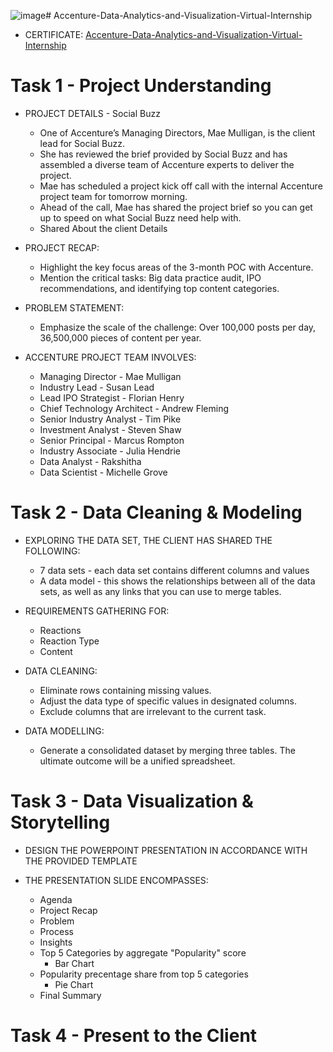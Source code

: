 ![image](https://github.com/rakshithaelango/Accenture-Data-Analytics-and-Visualization-Virtual-Internship/assets/116090323/956373d7-2d2a-4c81-b24f-f2b8eecc8651)# Accenture-Data-Analytics-and-Visualization-Virtual-Internship

 * CERTIFICATE:
[Accenture-Data-Analytics-and-Visualization-Virtual-Internship](https://forage-uploads-prod.s3.amazonaws.com/completion-certificates/Accenture%20North%20America/hzmoNKtzvAzXsEqx8_Accenture%20North%20America_zTRKYQuCprSMxiDjC_1702473090916_completion_certificate.pdf)

# Task 1 - Project Understanding

* PROJECT DETAILS - Social Buzz
   * One of Accenture’s Managing Directors, Mae Mulligan, is the client lead for Social Buzz.
   * She has reviewed the brief provided by Social Buzz and has assembled a diverse team of Accenture experts to deliver the project.
   * Mae has scheduled a project kick off call with the internal Accenture project team for tomorrow morning.
   * Ahead of the call, Mae has shared the project brief so you can get up to speed on what Social Buzz need help with.
   * Shared About the client Details
  
* PROJECT RECAP:
   * Highlight the key focus areas of the 3-month POC with Accenture.
   * Mention the critical tasks: Big data practice audit, IPO recommendations, and identifying top content categories.

* PROBLEM STATEMENT:
   * Emphasize the scale of the challenge: Over 100,000 posts per day, 36,500,000 pieces of content per year.
 
* ACCENTURE PROJECT TEAM INVOLVES:
  * Managing Director - Mae Mulligan
  * Industry Lead - Susan Lead
  * Lead IPO Strategist - Florian Henry
  * Chief Technology Architect - Andrew Fleming
  * Senior Industry Analyst - Tim Pike
  * Investment Analyst - Steven Shaw
  * Senior Principal - Marcus Rompton
  * Industry Associate - Julia Hendrie
  * Data Analyst - Rakshitha
  * Data Scientist - Michelle Grove

# Task 2 - Data Cleaning & Modeling

* EXPLORING THE DATA SET, THE CLIENT HAS SHARED THE FOLLOWING:
  
  * 7 data sets - each data set contains different columns and values
  * A data model - this shows the relationships between all of the data sets, as well as any links that you can use to merge tables.
    
* REQUIREMENTS GATHERING FOR:
  
  * Reactions
  * Reaction Type
  * Content
  
* DATA CLEANING:
  
  * Eliminate rows containing missing values.
  * Adjust the data type of specific values in designated columns.
  * Exclude columns that are irrelevant to the current task.
  
* DATA MODELLING:
  
  * Generate a consolidated dataset by merging three tables. The ultimate outcome will be a unified spreadsheet.

# Task 3 -  Data Visualization & Storytelling

* DESIGN THE POWERPOINT PRESENTATION IN ACCORDANCE WITH THE PROVIDED TEMPLATE

* THE PRESENTATION SLIDE ENCOMPASSES:

   * Agenda
   * Project Recap
   * Problem
   * Process
   * Insights
   * Top 5 Categories by aggregate "Popularity" score
     * Bar Chart
   * Popularity precentage share from top 5 categories
     * Pie Chart
   * Final Summary

# Task 4 - Present to the Client
  





















